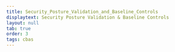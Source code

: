 ```yaml
---
title: Security_Posture_Validation_and_Baseline_Controls
displaytext: Security Posture Validation & Baseline Controls
layout: null
tab: true
order: 3
tags: cbas
---
```

